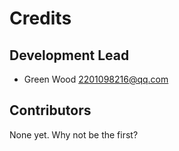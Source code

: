 # Credits

## Development Lead

* Green Wood <2201098216@qq.com>

## Contributors

None yet. Why not be the first?
